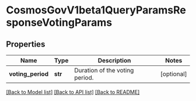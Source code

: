# CosmosGovV1beta1QueryParamsResponseVotingParams

## Properties
Name | Type | Description | Notes
------------ | ------------- | ------------- | -------------
**voting_period** | **str** | Duration of the voting period. | [optional] 

[[Back to Model list]](../README.md#documentation-for-models) [[Back to API list]](../README.md#documentation-for-api-endpoints) [[Back to README]](../README.md)

